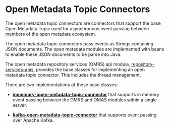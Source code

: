 <!-- SPDX-License-Identifier: Apache-2.0 -->
  
# Open Metadata Topic Connectors

The open metadata topic connectors are connectors that support
the base Open Metadata Topic used for asynchronous event passing between members of
the open metadata ecosystem.

The open metadata topic connectors pass events as Strings containing JSON documents.
The open metadata modules are implemented with beans to enable these JSON documents
to be parse into Java.

The open metadata repository services (OMRS) api
module, [repository-services-apis](../../../../repository-services/repository-services-apis),
provides the base classes for implementing an open metadata
topic connector.  This includes the thread management.

There are two implementations of these base classes:

* **[inmemory-open-metadata-topic-connector](inmemory-open-metadata-topic-connector)** that
supports in memory event passing between the OMRS and OMAS modules within a single server.

* **[kafka-open-metadata-topic-connector](kafka-open-metadata-topic-connector)** that
supports event passing over Apache Kafka.
